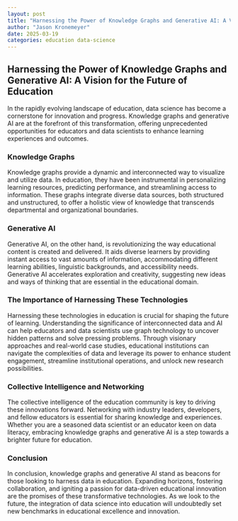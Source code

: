 ```yaml
---
layout: post
title: "Harnessing the Power of Knowledge Graphs and Generative AI: A Vision for the Future of Education"
author: "Jason Kronemeyer"
date: 2025-03-19
categories: education data-science
---
```

## Harnessing the Power of Knowledge Graphs and Generative AI: A Vision for the Future of Education
In the rapidly evolving landscape of education, data science has become a cornerstone for innovation and progress. Knowledge graphs and generative AI are at the forefront of this transformation, offering unprecedented opportunities for educators and data scientists to enhance learning experiences and outcomes.
### Knowledge Graphs
Knowledge graphs provide a dynamic and interconnected way to visualize and utilize data. In education, they have been instrumental in personalizing learning resources, predicting performance, and streamlining access to information. These graphs integrate diverse data sources, both structured and unstructured, to offer a holistic view of knowledge that transcends departmental and organizational boundaries.
### Generative AI
Generative AI, on the other hand, is revolutionizing the way educational content is created and delivered. It aids diverse learners by providing instant access to vast amounts of information, accommodating different learning abilities, linguistic backgrounds, and accessibility needs. Generative AI accelerates exploration and creativity, suggesting new ideas and ways of thinking that are essential in the educational domain.
### The Importance of Harnessing These Technologies
Harnessing these technologies in education is crucial for shaping the future of learning. Understanding the significance of interconnected data and AI can help educators and data scientists use graph technology to uncover hidden patterns and solve pressing problems. Through visionary approaches and real-world case studies, educational institutions can navigate the complexities of data and leverage its power to enhance student engagement, streamline institutional operations, and unlock new research possibilities.
### Collective Intelligence and Networking
The collective intelligence of the education community is key to driving these innovations forward. Networking with industry leaders, developers, and fellow educators is essential for sharing knowledge and experiences. Whether you are a seasoned data scientist or an educator keen on data literacy, embracing knowledge graphs and generative AI is a step towards a brighter future for education.
### Conclusion
In conclusion, knowledge graphs and generative AI stand as beacons for those looking to harness data in education. Expanding horizons, fostering collaboration, and igniting a passion for data-driven educational innovation are the promises of these transformative technologies. As we look to the future, the integration of data science into education will undoubtedly set new benchmarks in educational excellence and innovation.
